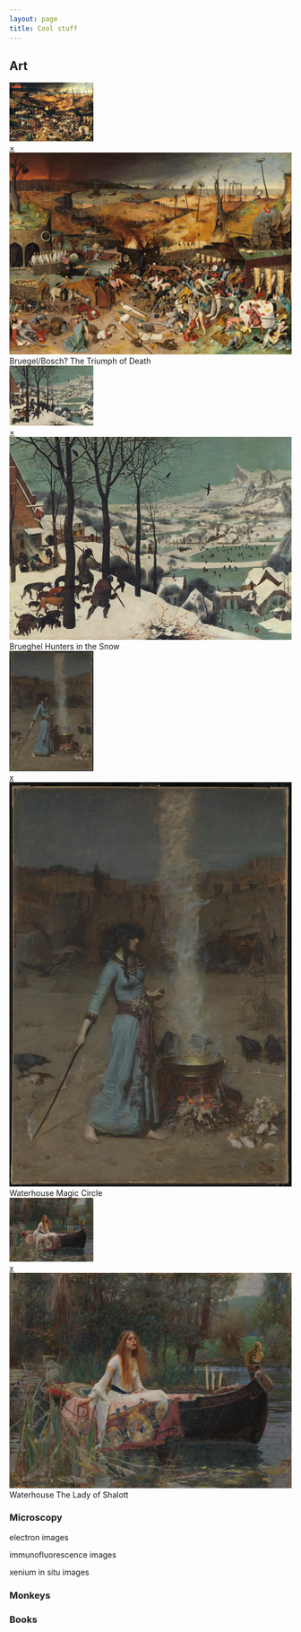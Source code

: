 ```yaml
---
layout: page
title: Cool stuff
---
```

## Art
<!-- A -->
  <a href="#popupA">
  <img src="thumbnail/Brueghel-the-triumph-of-death.jpg" alt="Thumbnail A" width="150">
  </a>

<div id="popupA" class="overlay">
  <a class="close" href="#">×</a>
  
  <img src="images/The_Triumph_of_Death_by_Pieter_Bruegel_the_Elder.jpg" alt="Full-size Image A">
  Bruegel/Bosch? The Triumph of Death
</div>


<!-- B -->
  <a href="#popupB">
  <img src="images/Brueghel_hunters_in_the_snow.jpg" alt="Thumbnail B" width="150">
  </a>

<div id="popupB" class="overlay">
  <a class="close" href="#">×</a>
  <img src="images/Brueghel_hunters_in_the_snow.jpg" alt="Full-size Image B">
  Brueghel Hunters in the Snow
</div>

<!-- C -->
<a href="#popupC">
<img src="images/john_waterhouse_magic_circle.jpg" alt="Thumbnail C" width="150">
</a>

<div id= "popupC" class="overlay">
  <a class="close" href="#">x</a>
  <img src="images/john_waterhouse_magic_circle.jpg" alt="Full-size Image C">
  Waterhouse Magic Circle
</div>

    
<!-- D -->
<a href="#popupD">
  <img src="images/john_waterhouse_lady_of_shalott.jpg" alt="Thumbnail D" width="150">
    </a>
<div id= "popupD" class="overlay">
  <a class="close" href="#">x</a>
  <img src="images/john_waterhouse_lady_of_shalott.jpg" alt="Full-size Image D">
  Waterhouse The Lady of Shalott
</div>
    
### Microscopy
electron images


immunofluorescence images


xenium in situ images

### Monkeys


### Books


<br>
<br>
<br>





